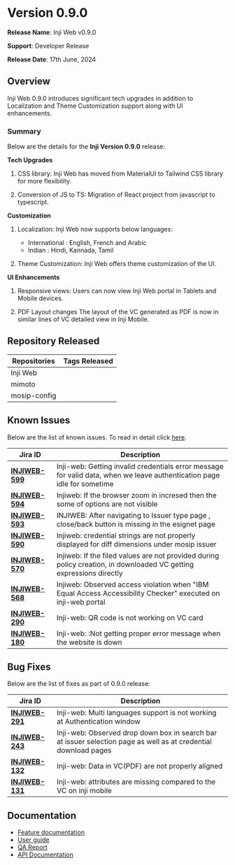 # Version 0.9.0

**Release Name**: Inji Web v0.9.0

**Support**: Developer Release

**Release Date**: 17th June, 2024

## **Overview** <a href="#overview" id="overview"></a>

Inji Web 0.9.0 introduces significant tech upgrades in addition to Localization and Theme Customization support along with UI enhancements.

### **Summary**

Below are the details for the **Inji Version 0.9.0** release:

**Tech Upgrades**

  1. CSS library: Inji Web has moved from MaterialUI to Tailwind CSS library for more flexibility.

  2. Conversion of JS to TS: Migration of React project from javascript to typescript.

**Customization**

  1. Localization: Inji Web now supports below languages:
  
       * International : English, French and Arabic
       * Indian : Hindi, Kannada, Tamil 
  
  2. Theme Customization: Inji Web offers theme customization of the UI.

**UI Enhancements**

  1. Responsive views: Users can now view Inji Web portal in Tablets and Mobile devices.

  2. PDF Layout changes The layout of the VC generated as PDF is now in similar lines of VC detailed view in Inji Mobile.

## Repository Released

| **Repositories** | **Tags Released**                                                           |
| ---------------- | --------------------------------------------------------------------------- |
| Inji Web         |                                                                             |
| mimoto           |                                                                             |
| mosip-config     |                                                                             |

## Known Issues <a href="#known-issues" id="known-issues"></a>

Below are the list of known issues. To read in detail click [here](https://mosip.atlassian.net/issues/?jql=project%3D%22Inji%20Web%22%20and%20type%20in%20%28bug%29%20and%20status%20not%20in%20%28closed%2C%20canceled%29%20order%20by%20created%20DESC).

| **Jira ID**	|                             **Description**                                                                              |
| ------------| -------------------------------------------------------------------------------------------------------------------------|
| [**INJIWEB-599**](https://mosip.atlassian.net/browse/INJIWEB-599)	| Inji-web: Getting invalid credentials error message for valid data, when we leave authentication page idle for sometime  |
| [**INJIWEB-594**](https://mosip.atlassian.net/browse/INJIWEB-594)	| Injiweb: If the browser zoom in incresed then the some of options are not visible                                     |
| [**INJIWEB-593**](https://mosip.atlassian.net/browse/INJIWEB-593)	| INJIWEB: After navigating to Issuer type page , close/back button is missing in the esignet page                      |
| [**INJIWEB-590**](https://mosip.atlassian.net/browse/INJIWEB-590)	| Injiweb: credential strings are not properly displayed for diff dimensions under mosip issuer                         |
| [**INJIWEB-570**](https://mosip.atlassian.net/browse/INJIWEB-570)	| Injiweb: If the filed values are not provided during policy creation, in downloaded VC getting expressions directly   |
| [**INJIWEB-568**](https://mosip.atlassian.net/browse/INJIWEB-568)	| Injiweb: Observed access violation when "IBM Equal Access Accessibility Checker" executed on inji-web portal          |
| [**INJIWEB-290**](https://mosip.atlassian.net/browse/INJIWEB-290)	| Inji-web: QR code is not working on VC card                                                                           |
| [**INJIWEB-180**](https://mosip.atlassian.net/browse/INJIWEB-180)	| Inji-web: :Not getting proper error message when the website is down                                                  |


## Bug Fixes <a href="#bug-fixes" id="bug-fixes"></a>

Below are the list of fixes as part of 0.9.0 release:

| **Jira ID**	|                             **Description**                                                                                                                          |
| ------------| ---------------------------------------------------------------------------------------------------------------------------------------------------------------------|
| [**INJIWEB-291**](https://mosip.atlassian.net/browse/INJIWEB-291) | Inji-web: Multi languages support is not working at Authentication window                                      |
| [**INJIWEB-243**](https://mosip.atlassian.net/browse/INJIWEB-243) | Inji-web: Observed drop down box in search bar at issuer selection page as well as at credential download pages|
| [**INJIWEB-132**](https://mosip.atlassian.net/browse/INJIWEB-132) | Inji-web: Data in VC(PDF) are not properly aligned                                                             |
| [**INJIWEB-131**](https://mosip.atlassian.net/browse/INJIWEB-131) | Inji-web: attributes are missing compared to the VC on inji mobile                                             |


## Documentation <a href="#documentation" id="documentation"></a>

* [Feature documentation](https://docs.mosip.io/inji/inji-web/functional-overview/features)
* [User guide](https://docs.mosip.io/inji/inji-web/functional-overview/end-user-guide)
* [QA Report](https://docs.mosip.io/inji/inji-web/inji-web/version-0.9.0/test-report)
* [API Documentation](https://docs.mosip.io/inji/inji-web/technical-overview/backend-services/mimoto-bff)

